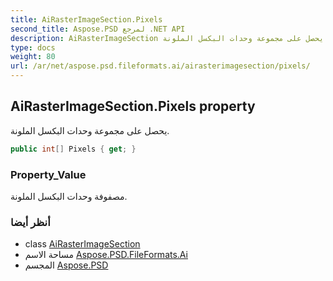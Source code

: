 ```yaml
---
title: AiRasterImageSection.Pixels
second_title: Aspose.PSD لمرجع .NET API
description: AiRasterImageSection ملكية. يحصل على مجموعة وحدات البكسل الملونة.
type: docs
weight: 80
url: /ar/net/aspose.psd.fileformats.ai/airasterimagesection/pixels/
---
```

## AiRasterImageSection.Pixels property

يحصل على مجموعة وحدات البكسل الملونة.

```csharp
public int[] Pixels { get; }
```

### Property_Value

مصفوفة وحدات البكسل الملونة.

### أنظر أيضا

* class [AiRasterImageSection](../)
* مساحة الاسم [Aspose.PSD.FileFormats.Ai](../../airasterimagesection/)
* المجسم [Aspose.PSD](../../../)


